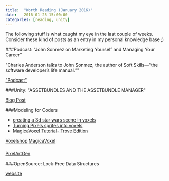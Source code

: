 ```yaml
---
title:  "Worth Reading (January 2016)"
date:   2016-01-25 15:00:00
categories: [reading, unity]
---
```


The following stuff is what caught my eye in the last couple of weeks. Consider these kind of posts as an entry in my personal knowledge base ;)

###Podcast: "John Sonmez on Marketing Yourself and Managing Your Career"

"Charles Anderson talks to John Sonmez, the author of Soft Skills—“the software developer’s life manual.”"

["Podcast"](http://www.se-radio.net/2015/12/se-radio-episode-245-john-sonmez-on-marketing-yourself-and-managing-your-career/)

###Unity: "ASSETBUNDLES AND THE ASSETBUNDLE MANAGER"

[Blog Post](https://unity3d.com/learn/tutorials/topics/scripting/assetbundles-and-assetbundle-manager)

###Modeling for Coders

* [creating a 3d star wars scene in voxels](http://blog.sketchfab.com/post/135254660559/tutorial-creating-a-3d-star-wars-scene-in-voxels)
* [Turning Pixels sprites into voxels](http://forum.zdoom.org/viewtopic.php?f=39&t=45680)
* [MagicaVoxel Tutorial- Trove Edition](https://ritztales.wordpress.com/2014/07/18/magicavoxel-tutorial-trove-edition/)

[Voxelshop](https://blackflux.com/node/11)
[MagicaVoxel](https://ephtracy.github.io/)

###

[PixelArtGen](https://github.com/abagames/PixelArtGen)

###OpenSource: Lock-Free Data Structures

[website](http://www.liblfds.org/)

###

[](http://journal.stuffwithstuff.com/2015/09/08/the-hardest-program-ive-ever-written/)